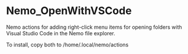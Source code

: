 # Nemo_OpenWithVSCode
Nemo actions for adding right-click menu items for opening folders with Visual Studio Code in the Nemo file explorer.

To install, copy both to /home/.local/nemo/actions

